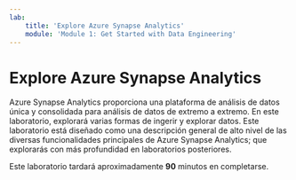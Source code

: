 ```yaml
---
lab:
    title: 'Explore Azure Synapse Analytics'
    module: 'Module 1: Get Started with Data Engineering'
---
```


# Explore Azure Synapse Analytics

Azure Synapse Analytics proporciona una plataforma de análisis de datos única y consolidada para análisis de datos de extremo a extremo. En este laboratorio, explorará varias formas de ingerir y explorar datos. Este laboratorio está diseñado como una descripción general de alto nivel de las diversas funcionalidades principales de Azure Synapse Analytics; que explorarás con más profundidad en laboratorios posteriores.

Este laboratorio tardará aproximadamente **90** minutos en completarse.
